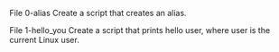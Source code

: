 File 0-alias Create a script that creates an alias.

File 1-hello_you Create a script that prints hello user, where user is the current Linux user.
